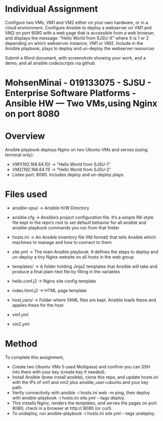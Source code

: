 # Individual Assignment

Configure two VMs, VM1 and VM2 either on your own hardware, or in a cloud environment. Configure Ansible to deploy a webserver on VM1 and VM2 on port 8080 with a web page that is accessible from a web browser, and displays the message: “Hello World from SJSU-X” where X is 1 or 2 depending on which webserver instance, VM1 or VM2.
Include in the Ansible playbook, plays to deploy and un-deploy the webserver resources

Submit a Word document, with screenshots showing your work, and a demo, and all ansible code/scripts via github

# MohsenMinai - 019133075 - SJSU - Enterprise Software Platforms - Ansible HW — Two VMs,using Nginx on port 8080

# Overview
Ansible playbook deploys Nginx on two Ubuntu VMs and serves (using terminal only):
- VM1(192.168.64.10) → “Hello World from SJSU-1”
- VM2(192.168.64.11) → “Hello World from SJSU-2”
- Listen port: 8080. Includes deploy and un-deploy plays.

# Files used
- ansible-sjsu/ → Ansible H/W Directory
  
-  ansible.cfg  → Ansible’s project configuration file. It’s a simple INI-style file kept in the repo’s root to set default behavior for all ansible and ansible-playbook commands you run from that folder
  
-  hosts.ini → An Ansible inventory file (INI format) that tells Ansible which machines to manage and how to connect to them
  
-  site.yml  → The main Ansible playbook. It defines the steps to deploy and un-deploy a tiny Nginx website on all hosts in the web group
  
-  templates/ → A folder holding Jinja2 templates that Ansible will take and produce a final plain-text file by filling in the variables
  
  -  hello.conf.j2 → Nginx site config template
  -  index.html.j2 → HTML page template
    
-  host_vars/ → Folder where YAML files are kept. Ansible loads these and applies these for the host. 
  -  vm1.yml 
  -  vm2.yml 

# Method
To complete this assignment, 
- Create two Ubuntu VMs (I used Multipass) and confirm you can SSH into them with your key (create key if needed).
- Install Ansible (brew install ansible), clone this repo, and update hosts.ini with the IPs of vm1 and vm2 plus ansible_user=ubuntu and your key path.
- Verify connectivity with ansible -i hosts.ini web -m ping, then deploy with ansible-playbook -i hosts.ini site.yml --tags deploy.
- This installs Nginx, renders the templates, and serves the pages on port 8080; check in a browser at http://<vm-ip>:8080 (or curl).
- To undeploy, run ansible-playbook -i hosts.ini site.yml --tags undeploy.
